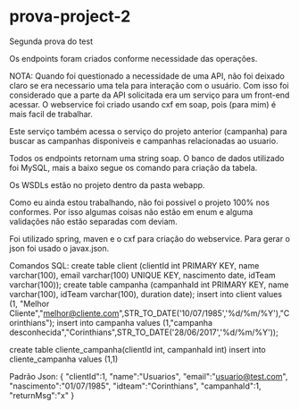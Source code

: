 # prova-project-2
Segunda prova do test

Os endpoints foram criados conforme necessidade das operações.

NOTA: Quando foi questionado a necessidade de uma API, não foi deixado claro se era necessario uma tela para interação com o usuário. Com isso foi considerado que a parte da API solicitada era um serviço para um front-end acessar.
O webservice foi criado usando cxf em soap, pois (para mim) é mais facil de trabalhar.

Este serviço também acessa o serviço do projeto anterior (campanha) para buscar as campanhas disponiveis e campanhas relacionadas ao usuario.

Todos os endpoints retornam uma string soap.
O banco de dados utilizado foi MySQL, mais a baixo segue os comando para criação da tabela.

Os WSDLs estão no projeto dentro da pasta webapp.

Como eu ainda estou trabalhando, não foi possivel o projeto 100% nos conformes. Por isso algumas coisas não estão em enum e alguma validações não estão separadas com deviam.

Foi utilizado spring, maven e o cxf para criação do webservice.
Para gerar o json foi usado o javax.json.

Comandos SQL:
create table client (clientId int PRIMARY KEY, name varchar(100), email varchar(100) UNIQUE KEY, nascimento date, idTeam varchar(100));
create table campanha (campanhaId int PRIMARY KEY, name varchar(100), idTeam varchar(100), duration date);
insert into client values (1, "Melhor Cliente","melhor@cliente.com",STR_TO_DATE('10/07/1985','%d/%m/%Y'),"Corinthians");
insert into campanha values (1,"campanha desconhecida","Corinthians",STR_TO_DATE('28/06/2017','%d/%m/%Y'));

create table cliente_campanha(clientId int, campanhaId int)
insert into cliente_campanha values (1,1)

Padrão Json:
{
	"clientId":1,
	"name":"Usuarios",
	"email":"usuario@test.com",
	"nascimento":"01/07/1985",
	"idteam":"Corinthians",
	"campanhaId":1,
	"returnMsg":"x"
}
